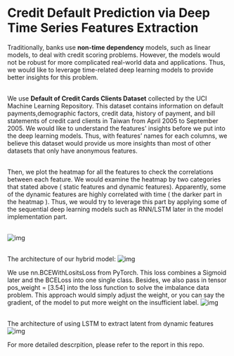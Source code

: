 # Credit Default Prediction via Deep Time Series Features Extraction

Traditionally, banks use **non-time dependency** models, such as linear models, to deal with credit scoring problems. However, the models would not be robust for more complicated real-world data and applications. Thus, we would like to leverage time-related deep learning models to provide better insights for this problem.

<br> We use **Default of Credit Cards Clients Dataset** collected by the UCI Machine Learning Repository. This dataset contains information on default payments,demographic factors, credit data, history of payment, and bill statements of credit card clients in Taiwan from April 2005 to September 2005. We would like to understand the features' insights before we put into the deep learning models. Thus, with features’ names for each columns, we believe this dataset would provide us more insights than most of other datasets that only have anonymous features.

<br> Then, we plot the heatmap for all the features to check the correlations
between each feature. We would examine the heatmap by two categories
that stated above ( static features and dynamic features). Apparently,
some of the dynamic features are highly correlated with time ( the
darker part in the heatmap ). Thus, we would try to leverage this part by
applying some of the sequential deep learning models such as RNN/LSTM
later in the model implementation part.

<br> ![img](https://i.imgur.com/pess7uV.png)

<br> The architecture of our hybrid model: 
![img](https://i.imgur.com/pei6Ef7.png)

We use nn.BCEWithLositsLoss from PyTorch. This loss combines a Sigmoid later and the BCELoss into one single
class. Besides, we also pass in tensor pos_weight = [3.54] into the loss
function to solve the imbalance data problem. This approach would simply adjust the weight, or you can say the gradient, of the model to
put more weight on the insufficient label.
![img](https://i.imgur.com/ftsEHIw.png)

<br> The architecture of using LSTM to extract latent from dynamic features
![img](https://i.imgur.com/ep2Jdpr.png)

For more detailed descrpition, please refer to the report in this repo.
